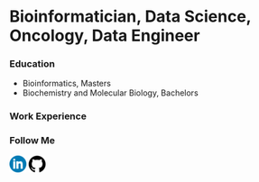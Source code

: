 # Bioinformatician, Data Science, Oncology, Data Engineer

### Education
- Bioinformatics, Masters
- Biochemistry and Molecular Biology, Bachelors

### Work Experience

### Follow Me
[<img src="/assets/linkedin.png" width="30" />](https://www.linkedin.com/in/thanh-bui-4b319372/)
[<img src="/assets/github.png" width="30" />](https://github.com/buitthanh/buitthanh.github.io)



